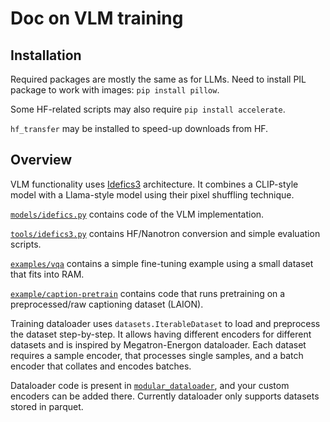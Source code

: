 # Doc on VLM training

## Installation

Required packages are mostly the same as for LLMs. Need to install PIL package to work with images: `pip install pillow`.

Some HF-related scripts may also require `pip install accelerate`.

`hf_transfer` may be installed to speed-up downloads from HF.

## Overview

VLM functionality uses [Idefics3](https://arxiv.org/pdf/2408.12637) architecture. It combines a CLIP-style model with a Llama-style model using their pixel shuffling technique. 

[`models/idefics.py`](/src/nanotron/models/idefics.py) contains code of the VLM implementation.

[`tools/idefics3.py`](/tools/idefics3/) contains HF/Nanotron conversion and simple evaluation scripts.

[`examples/vqa`](/examples/vqa/) contains a simple fine-tuning example using a small dataset that fits into RAM.

[`example/caption-pretrain`](/examples/caption-pretrain/) contains code that runs pretraining on a preprocessed/raw captioning dataset (LAION).

Training dataloader uses `datasets.IterableDataset` to load and preprocess the dataset step-by-step. It allows having different encoders for different datasets and is inspired by Megatron-Energon dataloader. Each dataset requires a sample encoder, that processes single samples, and a batch encoder that collates and encodes batches. 

Dataloader code is present in [`modular_dataloader`](/src/nanotron/modular_dataloader/), and your custom encoders can be added there. Currently dataloader only supports datasets stored in parquet.
